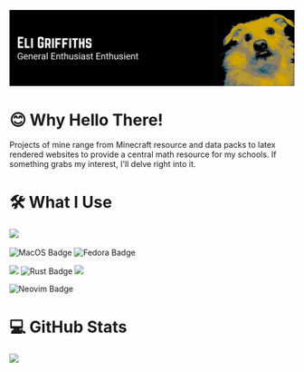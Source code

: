 ![](banner.png)
# 😊 Why Hello There!

Projects of mine range from Minecraft resource and data packs to latex rendered websites to provide a central math resource for my schools. If something grabs my interest, I'll delve right into it.


# 🛠 What I Use
![](https://img.shields.io/badge/2022_M2_Macbook_Pro-FFFFFF?style=for-the-badge&logo=apple&logoColor=black)


![MacOS Badge](https://img.shields.io/badge/mac%20os-000000?style=for-the-badge&logo=apple&logoColor=white) ![Fedora Badge](https://img.shields.io/badge/Fedora-000000?style=for-the-badge&logo=fedora&logoColor=white) 

![](https://img.shields.io/badge/Python-000000?style=for-the-badge&logo=python&logoColor=white) ![Rust Badge](https://img.shields.io/badge/Rust-000000?style=for-the-badge&logo=rust&logoColor=white) ![](https://img.shields.io/badge/LaTeX-000000?style=for-the-badge&logo=LaTeX&logoColor=white) 

![Neovim Badge](https://img.shields.io/badge/NeoVim-000000.svg?&style=for-the-badge&logo=neovim&logoColor=white)


# 💻 GitHub Stats

<img src="https://github-profile-summary-cards.vercel.app/api/cards/profile-details?username=Reeperto&theme=solarized_dark">
